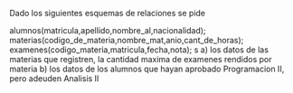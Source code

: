 Dado los siguientes esquemas de relaciones se pide

alumnos(matricula,apellido,nombre_al,nacionalidad);
materias(codigo_de_materia,nombre_mat,anio,cant_de_horas);
examenes(codigo_materia,matricula,fecha,nota);
s
a) los datos de las materias que registren, la cantidad maxima de examenes rendidos por materia
b) los datos de los alumnos que hayan aprobado Programacion II, pero adeuden Analisis II
